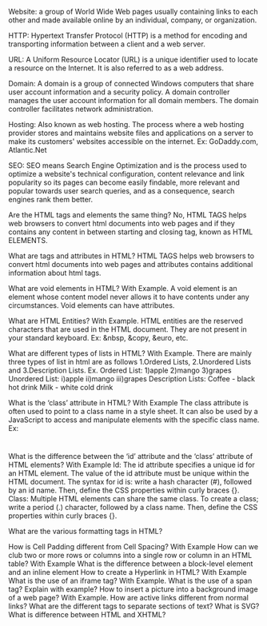 Website: a group of World Wide Web pages usually containing links to each other and made available online by an individual, company, or organization.

HTTP: Hypertext Transfer Protocol (HTTP) is a method for encoding and transporting information between a client and a web server.

URL: A Uniform Resource Locator (URL) is a unique identifier used to locate a resource on the Internet. It is also referred to as a web address.

Domain: A domain is a group of connected Windows computers that share user account information and a security policy. A domain controller manages the user account information for all domain members. The domain controller facilitates network administration.

Hosting: Also known as web hosting. The process where a web hosting provider stores and maintains website files and applications on a server to make its customers' websites accessible on the internet. Ex: GoDaddy.com, Atlantic.Net

SEO: SEO means Search Engine Optimization and is the process used to optimize a website's technical configuration, content relevance and link popularity so its pages can become easily findable, more relevant and popular towards user search queries, and as a consequence, search engines rank them better.


Are the HTML tags and elements the same thing?
No, HTML TAGS helps web browsers to convert html documents into web pages and if they contains any content in between starting and closing tag, known as HTML ELEMENTS.

What are tags and attributes in HTML?
HTML TAGS helps web browsers to convert html documents into web pages and attributes contains additional information about html tags.

What are void elements in HTML? With Example.
A void element is an element whose content model never allows it to have contents under any circumstances. Void elements can have attributes.

What are HTML Entities? With Example.
HTML entities are the reserved characters that are used in the HTML document. They are not present in your standard keyboard. Ex: &nbsp, &copy, &euro, etc.

What are different types of lists in HTML? With Example.
There are mainly three types of list in html are as follows 1.Ordered Lists, 2.Unordered Lists and 3.Description Lists. 
Ex. Ordered List: 1)apple 2)mango 3)grapes
    Unordered List: i)apple ii)mango iii)grapes
    Description Lists: Coffee
                          - black hot drink
                       Milk
                          - white cold drink

What is the ‘class’ attribute in HTML? With Example
The class attribute is often used to point to a class name in a style sheet. It can also be used by a JavaScript to access and manipulate elements with the specific class name. Ex:<h1 class="heading"></h1>

What is the difference between the ‘id’ attribute and the ‘class’ attribute of HTML elements? With Example
Id:
  The id attribute specifies a unique id for an HTML element. The value of the id attribute must be unique within the HTML document. The syntax for id is: write a hash character (#), followed by an id name. Then, define the CSS properties within curly braces {}.
Class:
  Multiple HTML elements can share the same class. To create a class; write a period (.) character, followed by a class name. Then, define the CSS properties within curly braces {}.

What are the various formatting tags in HTML?


How is Cell Padding different from Cell Spacing? With Example
How can we club two or more rows or columns into a single row or column in an HTML table? With
Example
What is the difference between a block-level element and an inline element
How to create a Hyperlink in HTML? With Example
What is the use of an iframe tag? With Example.
What is the use of a span tag? Explain with example?
How to insert a picture into a background image of a web page? With Example.
How are active links different from normal links?
What are the different tags to separate sections of text?
What is SVG?
What is difference between HTML and XHTML?
